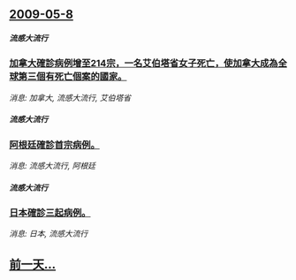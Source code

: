 ## [2009-05-8](/news/2009/05/8/index.md)

##### 流感大流行
### [加拿大確診病例增至214宗，一名艾伯塔省女子死亡，使加拿大成為全球第三個有死亡個案的國家。](/news/2009/05/8/加拿大確診病例增至214宗-一名艾伯塔省女子死亡-使加拿大成為全球第三個有死亡個案的國家.md)
_消息: 加拿大, 流感大流行, 艾伯塔省_

##### 流感大流行
### [阿根廷確診首宗病例。](/news/2009/05/8/阿根廷確診首宗病例.md)
_消息: 流感大流行, 阿根廷_

##### 流感大流行
### [日本確診三起病例。](/news/2009/05/8/日本確診三起病例.md)
_消息: 日本, 流感大流行_

## [前一天...](/news/2009/05/7/index.md)

